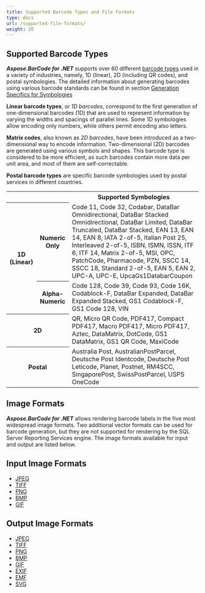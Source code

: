 ```yaml
---
title: Supported Barcode Types and File Formats
type: docs
url: /supported-file-formats/
weight: 20
---
```


## **Supported Barcode Types**
***Aspose.BarCode for .NET*** supports over 60 different [barcode types](https://en.wikipedia.org/wiki/Barcode#Types_of_barcodes) used in a variety of industries, namely, 1D (linear), 2D (including QR codes), and postal symbologies. The detailed information about generating barcodes using various barcode standards can be found in section [Generation Specifics for Symbologies](/barcode/net/generate-barcode-with-different-symbology/)
    
**Linear barcode types**, or *1D barcodes*, correspond to the first generation of one-dimensional barcodes (1D) that are used to represent information by varying the widths and spacings of parallel lines. Some 1D symbologies allow encoding only numbers, while others permit encoding also letters.  

**Matrix codes**, also known as *2D barcodes*, have been introduced as a two-dimensional way to encode information. Two-dimensional (2D) barcodes are generated using various symbols and shapes. This barcode type is considered to be more efficient, as such barcodes contain more data per unit area, and most of them are self-correctable.  
  
**Postal barcode types** are specific barcode symbologies used by postal services in different countries.
  
<table> 
<tr> <th></th><th></th> 
<th>Supported Symbologies</th> 
</tr> 
<tr> <th rowspan="2">1D (Linear)</th> 
<th>Numeric Only</th> 
<td>Code 11, Code 32, Codabar, DataBar Omnidirectional, DataBar Stacked Omnidirectional, DataBar Limited, DataBar Truncated, DataBar Stacked, EAN 13, EAN 14, EAN 8,
IATA 2-of-5, Italian Post 25, Interleaved 2-of-5, ISBN, ISMN, ISSN, ITF 6, ITF 14, Matrix 2-of-5, MSI, OPC, PatchCode, Pharmacode, PZN, SSCC 14, SSCC 18, 
Standard 2-of-5, EAN 5, EAN 2, UPC-A, UPC-E, UpcaGs1DatabarCoupon
</td> 
</tr> 
<tr> <th>Alpha-Numeric</th> 
<td>Code 128, Code 39, Code 93, Code 16K, Codablock-F, DataBar Expanded, DataBar Expanded Stacked, GS1 Codablock-F, GS1 Code 128, VIN</td> 
 </tr> 
<tr> <th colspan ="2" >2D</th> 
<td>QR, Micro QR Code, PDF417, Compact PDF417, Macro PDF417, Micro PDF417, Aztec, DataMatrix, DotCode, GS1 DataMatrix, GS1 QR Code, MaxiCode</td> 
 </tr> 
 <tr> <th colspan ="2">Postal</th> 
<td>Australia Post, AustralianPostParcel, Deutsche Post Identcode, Deutsche Post Leticode, Planet, Postnet, RM4SCC, SingaporePost, SwissPostParcel, USPS OneCode</td> 
 </tr> 
</tr> 
</table>

## **Image Formats**
***Aspose.BarCode for .NET*** allows rendering barcode labels in the five most widespread image formats. Two additional vector formats can be used for barcode generation, but they are not supported for rendering by the SQL Server Reporting Services engine. The image formats available for input and output are listed below.

## **Input Image Formats**
- [JPEG](https://docs.fileformat.com/image/jpeg/)
- [TIFF](https://docs.fileformat.com/image/tiff/)
- [PNG](https://docs.fileformat.com/image/png/)
- [BMP](https://docs.fileformat.com/image/bmp/)
- [GIF](https://docs.fileformat.com/image/gif/)

## **Output Image Formats**
- [JPEG](https://docs.fileformat.com/image/jpeg/)
- [TIFF](https://docs.fileformat.com/image/tiff/)
- [PNG](https://docs.fileformat.com/image/png/)
- [BMP](https://docs.fileformat.com/image/bmp/)
- [GIF](https://docs.fileformat.com/image/gif/)
- [EXIF](https://docs.fileformat.com/image/exif/)
- [EMF](https://docs.fileformat.com/image/emf/)
- [SVG](https://docs.fileformat.com/page-description-language/svg/)
